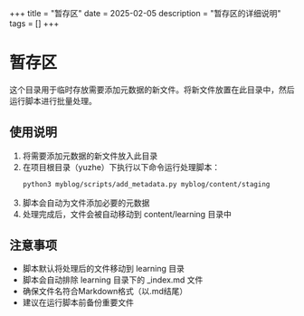 +++
title = "暂存区"
date = 2025-02-05
description = "暂存区的详细说明"
tags = []
+++

# 暂存区

这个目录用于临时存放需要添加元数据的新文件。将新文件放置在此目录中，然后运行脚本进行批量处理。

## 使用说明

1. 将需要添加元数据的新文件放入此目录
2. 在项目根目录（yuzhe）下执行以下命令运行处理脚本：
   ```bash
   python3 myblog/scripts/add_metadata.py myblog/content/staging
   ```
3. 脚本会自动为文件添加必要的元数据
4. 处理完成后，文件会被自动移动到 content/learning 目录中

## 注意事项

- 脚本默认将处理后的文件移动到 learning 目录
- 脚本会自动排除 learning 目录下的 _index.md 文件
- 确保文件名符合Markdown格式（以.md结尾）
- 建议在运行脚本前备份重要文件